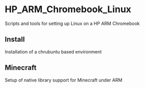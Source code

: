 # HP_ARM_Chromebook_Linux
Scripts and tools for setting up Linux on a HP ARM Chromebook

## Install
Installation of a chrubuntu based environment

## Minecraft
Setup of native library support for Minecraft under ARM
